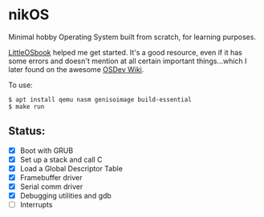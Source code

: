 # nikOS

Minimal hobby Operating System built from scratch, for learning purposes.

[LittleOSbook](https://littleosbook.github.io/) helped me get started. It's a good resource, even if it has some errors and doesn't mention at all certain important things...which I later found on the awesome [OSDev Wiki](https://wiki.osdev.org/Expanded_Main_Page).

To use:
```
$ apt install qemu nasm genisoimage build-essential
$ make run
```

## Status:

- [x] Boot with GRUB
- [x] Set up a stack and call C
- [x] Load a Global Descriptor Table
- [x] Framebuffer driver
- [x] Serial comm driver
- [x] Debugging utilities and gdb
- [ ] Interrupts